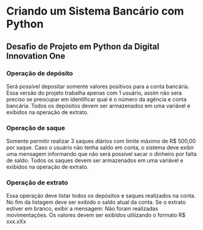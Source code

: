 # Criando um Sistema Bancário com Python
## Desafio de Projeto em Python da Digital Innovation One

### Operação de depósito
Será possível depositar somente valores positivos para a
conta bancária. Essa versão do projeto trabalha apenas com 1
usuário, assim não sera preciso se preocupar em
identificar qual é o número da agência e conta bancária. Todos
os depósitos devem ser armazenados em uma variável e
exibidos na operação de extrato.

### Operação de saque
Somente permitir realizar 3 saques diários com limite
máximo de R$ 500,00 por saque. Caso o usuário não tenha
saldo em conta, o sistema deve exibir uma mensagem
informando que não será possível sacar o dinheiro por falta de
saldo. Todos os saques devem ser armazenados em uma
variável e exibidos na operação de extrato.

### Operação de extrato
Essa operação deve listar todos os depósitos e saques
realizados na conta. No fim da listagem deve ser exibido o
saldo atual da conta. Se o extrato estiver em branco, exibir a
mensagem: Não foram realizadas movimentações.
Os valores devem ser exibidos utilizando o formato R$ xxx.xXx

